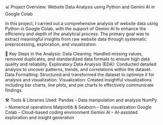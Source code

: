 📊 Project Overview: Website Data Analysis using Python and Gemini AI in Google Colab

In this project, I carried out a comprehensive analysis of website data using Python in Google Colab, with the support of Gemini AI to enhance the efficiency and depth of the analytical process. The primary goal was to extract meaningful insights from raw website data through systematic preprocessing, exploration, and visualization.

🔧 Key Steps in the Analysis:
Data Cleaning:
Handled missing values, removed duplicates, and standardized data formats to ensure high data quality and reliability.
Exploratory Data Analysis (EDA):
Conducted detailed analysis to uncover patterns, trends, and correlations within the dataset.
Data Formatting:
Structured and transformed the dataset to optimize it for analysis and visualization.
Visualization:
Created insightful visualizations including bar charts, line plots, and pie charts to effectively communicate findings.

🛠️ Tools & Libraries Used:
Pandas – Data manipulation and analysis
NumPy – Numerical operations
Matplotlib & Seaborn – Data visualization
Google Colab – Cloud-based coding environment
Gemini AI – AI-assisted exploration and insight generation
